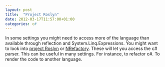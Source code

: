 ```yaml
---
layout: post
title:  "Project Roslyn"
date: 2012-03-17T11:57:00+01:00
categories: c#
---
```


In some settings you might need to access more of the language than available through reflection and System.Linq.Expressions. You might want to look into <a href="http://msdn.microsoft.com/en-us/hh543916">project Roslyn</a> or <a href="https://github.com/icsharpcode/NRefactory/">NRefactory</a>. These will let you access the c# parser. This can be useful in many settings. For instance, to refactor c#. To render the code to another language.
<div style="clear: both;"></div>